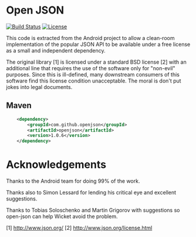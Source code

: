 # Open JSON

[![Build Status](https://travis-ci.org/openjson/openjson.svg?branch=master)](https://travis-ci.org/openjson/openjson)
[![License](https://img.shields.io/badge/License-Apache%202.0-blue.svg)](https://opensource.org/licenses/Apache-2.0)


This code is extracted from the Android project to allow
a clean-room implementation of the popular JSON API to be
available under a free license as a small and independent
dependency.

The original library [1] is licensed under a standard BSD
license [2] with an additional line that requires the use of
the software only for "non-evil" purposes. Since this is
ill-defined, many downstream consumers of this software
find this license condition unacceptable. The moral is 
don't put jokes into legal documents.

## Maven
```xml
    <dependency>
        <groupId>com.github.openjson</groupId>
        <artifactId>openjson</artifactId>
        <version>1.0.6</version>
    </dependency>
```
  
# Acknowledgements

Thanks to the Android team for doing 99% of the work.

Thanks also to Simon Lessard for lending his critical eye 
and excellent suggestions.

Thanks to Tobias Soloschenko and Martin Grigorov with 
suggestions so open-json can help Wicket avoid the problem.

[1] http://www.json.org/
[2] http://www.json.org/license.html 


